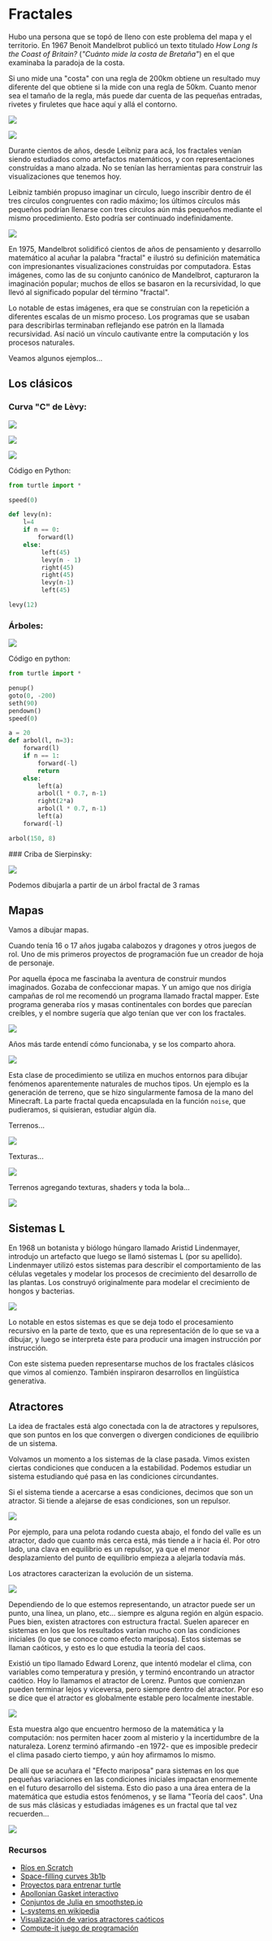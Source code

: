 # Fractales

Hubo una persona que se topó de lleno con este problema del mapa y el territorio.
En 1967 Benoit Mandelbrot publicó un texto titulado _How Long Is the Coast of Britain?_ (_"Cuánto mide la costa de Bretaña"_) en el que examinaba la paradoja de la costa.

Si uno mide una "costa" con una regla de 200km obtiene un resultado muy diferente del que obtiene si la mide con una regla de 50km. Cuanto menor sea el tamaño de la regla, más puede dar cuenta de las pequeñas entradas, rivetes y firuletes que hace aquí y allá el contorno.

![](imagenes/Britain-fractal-coastline-200km.png)

![](imagenes/Britain-fractal-coastline-50km.png)

Durante cientos de años, desde Leibniz para acá, los fractales venían siendo estudiados como artefactos matemáticos, y con representaciones construídas a mano alzada. No se tenían las herramientas para construir las visualizaciones que tenemos hoy.

Leibniz también propuso imaginar un círculo, luego inscribir dentro de él tres círculos congruentes con radio máximo; los últimos círculos más pequeños podrían llenarse con tres círculos aún más pequeños mediante el mismo procedimiento. Esto podría ser continuado indefinidamente.

![](apollonian_gasket/apollonian_gasket.jpg)

En 1975, Mandelbrot solidificó cientos de años de pensamiento y desarrollo matemático al acuñar la palabra "fractal" e ilustró su definición matemática con impresionantes visualizaciones construidas por computadora. Estas imágenes, como las de su conjunto canónico de Mandelbrot, capturaron la imaginación popular; muchos de ellos se basaron en la recursividad, lo que llevó al significado popular del término "fractal".

Lo notable de estas imágenes, era que se construían con la repetición a diferentes escalas de un mismo proceso. Los programas que se usaban para describirlas terminaban reflejando ese patrón en la llamada recursividad. Así nació un vínculo cautivante entre la computación y los procesos naturales.

Veamos algunos ejemplos...

## Los clásicos

### Curva "C" de Lèvy:

![](imagenes/Levy_C_construction.png)

![](imagenes/levy.gif)

![](imagenes/levy.png)

Código en Python:

```python
from turtle import *

speed(0)

def levy(n):
    l=4
    if n == 0:
        forward(l)
    else:
         left(45)
         levy(n - 1)
         right(45)
         right(45)
         levy(n-1)
         left(45)

levy(12)

```

### Árboles:

![](imagenes/arbol2.jpeg)

Código en python:

```python
from turtle import *

penup()
goto(0, -200)
seth(90)
pendown()
speed(0)

a = 20
def arbol(l, n=3):
    forward(l)
    if n == 1:
        forward(-l)
        return
    else:
        left(a)
        arbol(l * 0.7, n-1)
        right(2*a)
        arbol(l * 0.7, n-1)
        left(a)
    forward(-l)

arbol(150, 8)

```

### Criba de Sierpinsky:

![](imagenes/sierpinsky.jpeg)

Podemos dibujarla a partir de un árbol fractal de 3 ramas

## Mapas

Vamos a dibujar mapas.

Cuando tenía 16 o 17 años jugaba calabozos y dragones y otros juegos de rol. Uno de mis primeros proyectos de programación fue un creador de hoja de personaje.

Por aquella época me fascinaba la aventura de construir mundos imaginados. Gozaba de confeccionar mapas. Y un amigo que nos dirigía campañas de rol me recomendó un programa llamado fractal mapper. Este programa generaba ríos y masas continentales con bordes que parecían creíbles, y el nombre sugería que algo tenían que ver con los fractales.

![](imagenes/fractal_mapper_3.jpg)

Años más tarde entendí cómo funcionaba, y se los comparto ahora.

![](Cómo_dibujar_un_río_Ludidactas.png)

Esta clase de procedimiento se utiliza en muchos entornos para dibujar fenómenos aparentemente naturales de muchos tipos. Un ejemplo es la generación de terreno, que se hizo singularmente famosa de la mano del Minecraft. La parte fractal queda encapsulada en la función `noise`, que pudieramos, si quisieran, estudiar algún día.

Terrenos...

![](imagenes/Animated_fractal_mountain.gif)

Texturas...

![](imagenes/Diamond-Square-ColorCycling.Gif)

Terrenos agregando texturas, shaders y toda la bola...

![](imagenes/FractalLandscape.jpg)


## Sistemas L

En 1968 un botanista y biólogo húngaro llamado Aristid Lindenmayer, introdujo un artefacto que luego se llamó sistemas L (por su apellido). Lindenmayer utilizó estos sistemas para describir el comportamiento de las células vegetales y modelar los procesos de crecimiento del desarrollo de las plantas. Los construyó originalmente para modelar el crecimiento de hongos y bacterias.

![](imagenes/Lsystems.jpg)

Lo notable en estos sistemas es que se deja todo el procesamiento recursivo en la parte de texto, que es una representación de lo que se va a dibujar, y luego se interpreta éste para producir una imagen instrucción por instrucción.

Con este sistema pueden representarse muchos de los fractales clásicos que vimos al comienzo. También inspiraron desarrollos en lingüística generativa.


## Atractores

La idea de fractales está algo conectada con la de atractores y repulsores, que son puntos en los que convergen o divergen condiciones de equilibrio de un sistema.

Volvamos un momento a los sistemas de la clase pasada. Vimos existen ciertas condiciones que conducen a la estabilidad. Podemos estudiar un sistema estudiando qué pasa en las condiciones circundantes.

Si el sistema tiende a acercarse a esas condiciones, decimos que son un atractor. Si tiende a alejarse de esas condiciones, son un repulsor.

![](imagenes/atractores_simple.jpg)

Por ejemplo, para una pelota rodando cuesta abajo, el fondo del valle es un atractor, dado que cuanto más cerca está, más tiende a ir hacia él. Por otro lado, una clava en equilibrio es un repulsor, ya que el menor desplazamiento del punto de equilibrio empieza a alejarla todavía más.

Los atractores caracterizan la evolución de un sistema.

![](imagenes/atractores_tipos.jpg)

Dependiendo de lo que estemos representando, un atractor puede ser un punto, una línea, un plano, etc... siempre es alguna región en algún espacio. Pues bien, existen atractores con estructura fractal. Suelen aparecer en sistemas en los que los resultados varían mucho con las condiciones iniciales (lo que se conoce como efecto mariposa). Estos sistemas se llaman caóticos, y esto es lo que estudia la teoría del caos.

Existió un tipo llamado Edward Lorenz, que intentó modelar el clima, con variables como temperatura y presión, y terminó encontrando un atractor caótico. Hoy lo llamamos el atractor de Lorenz. Puntos que comienzan pueden terminar lejos y viceversa, pero siempre dentro del atractor. Por eso se dice que el atractor es globalmente estable pero localmente inestable.

![](imagenes/lorenz2.png)

Esta muestra algo que encuentro hermoso de la matemática y la computación: nos permiten hacer zoom al misterio y la incertidumbre de la naturaleza. Lorenz terminó afirmando -en 1972- que es imposible predecir el clima pasado cierto tiempo, y aún hoy afirmamos lo mismo.

De allí que se acuñara el "Efecto mariposa" para sistemas en los que pequeñas variaciones en las condiciones iniciales impactan enormemente en el futuro desarrollo del sistema. Esto dio paso a una área entera de la matemática que estudia estos fenómenos, y se llama "Teoría del caos". Una de sus más clásicas y estudiadas imágenes es un fractal que tal vez recuerden...

![](imagenes/logistic.jpg)


### Recursos
+ [Ríos en Scratch](https://scratch.mit.edu/projects/551161908/)
+ [Space-filling curves 3b1b](https://www.youtube.com/watch?v=RU0wScIj36o)
+ [Proyectos para entrenar turtle](https://pythonturtle.academy/)
+ [Apollonian Gasket interactivo](http://www.malinc.se/math/geometry/apolloniangasketen.php)
+ [Conjuntos de Julia en smoothstep.io](https://smoothstep.io/anim/70bef4ffb215)
+ [L-systems en wikipedia](https://en.wikipedia.org/wiki/L-system)
+ [Visualización de varios atractores caóticos](https://www.youtube.com/watch?v=idpOunnpKTo)
+ [Compute-it juego de programación](https://compute-it.toxicode.fr/)
